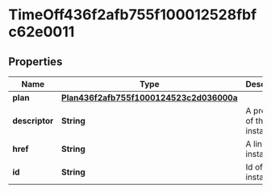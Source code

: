 

# TimeOff436f2afb755f100012528fbfc62e0011


## Properties

Name | Type | Description | Notes
------------ | ------------- | ------------- | -------------
**plan** | [**Plan436f2afb755f1000124523c2d036000a**](Plan436f2afb755f1000124523c2d036000a.md) |  |  [optional]
**descriptor** | **String** | A preview of the instance |  [optional]
**href** | **String** | A link to the instance |  [optional]
**id** | **String** | Id of the instance |  [optional]



